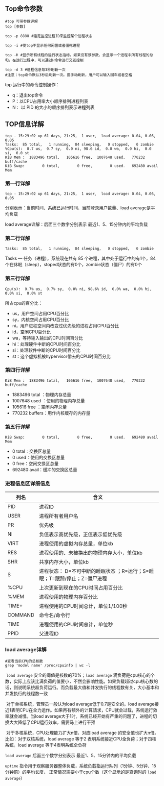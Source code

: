 ## Top命令参数

```shell
#top 可带参数详解
top [参数]

top -p 8888 #指定监控进程ID来监控某个进程状态

top -i #使top不显示任何闲置或者僵死进程

top -H #显示所有线程的运行状态指标。如果没有该参数，会显示一个进程中所有线程的总和。在运行过程中，可以通过H命令进行交互控制

top -d 3 #进程信息每3秒刷新一次
#注意：top命令默认3秒后刷新一次。要手动刷新，用户可以输入回车或者空格
```



top 运行中的命令控制操作：

- q：退出top命令
- P：以CPU占用率大小顺序排列进程列表
- N： 以 PID 的大小的顺序排列表示进程列表 





## TOP信息详解

```shell
top - 15:29:02 up 61 days, 21:25,  1 user,  load average: 0.04, 0.06, 0.05
Tasks:  85 total,   1 running,  84 sleeping,   0 stopped,   0 zombie
%Cpu(s):  0.7 us,  0.7 sy,  0.0 ni, 98.6 id,  0.0 wa,  0.0 hi,  0.0 si,  0.0 st
KiB Mem :  1883496 total,   105616 free,  1007648 used,   770232 buff/cache
KiB Swap:        0 total,        0 free,        0 used.   692480 avail Mem 
```



### 第一行详解

`top - 15:29:02 up 61 days, 21:25,  1 user,  load average: 0.04, 0.06, 0.05`

分别表示：当前时间、系统已运行时间、当前登录用户数量、load average是平均负载

load average详解：后面三个数字分别表示 最近1、5、15分钟内的平均负载



### 第二行详解

`Tasks:  85 total,   1 running,  84 sleeping,   0 stopped,   0 zombie`

 Tasks — 任务（进程），系统现在共有 85 个进程，其中处于运行中的有1个，84个在休眠（sleep），stoped状态的有0个，zombie状态（僵尸）的有0个 



### 第三行详解

`Cpu(s):  0.7% us,  0.7% sy,  0.0% ni, 98.6% id,  0.0% wa,  0.0% hi,  0.0% si,  0.0% st`

所占cpu的百分比：

- us，用户空间占用CPU百分比
- sy，内核空间占用CPU百分比
- ni，用户进程空间内改变过优先级的进程占用CPU百分比
- id，空闲CPU百分比
- wa，等待输入输出的CPU时间百分比
- hi：处理硬件中断的CPU时间百分比
- si：处理软件中断的CPU时间百分比
- st：这个虚拟机被hypervisor偷去的CPU时间百分比



### 第四行详解

`KiB Mem :  1883496 total,   105616 free,  1007648 used,   770232 buff/cache`

- 1883496 total  ：物理内存总量
- 1007648 used ：使用的物理内存总量
- 105616 free     ：空闲内存总量
- 770232 buffers：用作内核缓存的内存量



### 第五行详解

`KiB Swap:        0 total,        0 free,        0 used.   692480 avail Mem`

- 0 total：交换区总量
- 0 used：使用的交换区总量
- 0 free：空闲交换区总量
- 692480 avail：缓冲的交换区总量



### 进程信息区详细信息

| 列名    | 含义                                                         |
| ------- | ------------------------------------------------------------ |
| PID     | 进程ID                                                       |
| USER    | 进程所有者用户名                                             |
| PR      | 优先级                                                       |
| NI      | 负值表示高优先级，正值表示低优先级                           |
| VIRT    | 进程使用的虚拟内存总量，单位kb                               |
| RES     | 进程使用的、未被换出的物理内存大小，单位kb                   |
| SHR     | 共享内存大小，单位kb                                         |
| S       | 进程状态： D=不可中断的睡眠状态 ；R=运行；S=睡眠；T=跟踪/停止；Z=僵尸进程 |
| %CPU    | 上次更新到现在的CPU时间占用百分比                            |
| %MEM    | 进程使用的物理内存百分比                                     |
| TIME+   | 进程使用的CPU时间总计，单位1/100秒                           |
| COMMAND | 命令名/命令行                                                |
| TIME    | 进程使用的CPU时间总计，单位秒                                |
| PPID    | 父进程ID                                                     |



### load average详解

```shell
#查看当前CPU的总核数
grep 'model name' /proc/cpuinfo | wc -l
```

​		`load average` 安全的阈值是核数的70%；`load average` 满负荷是cpu核心的个数，实际上应该比满负荷的值要小，不然会影响性能。如果负载超过cpu核心数的话，则说明系统超负荷运行。而负载最大值和并发执行的线程数有关，大小基本和并发执行的线程数一致

​		对于单核系统，管理员一般认为load average低于0.7是安全的。load average接近1表明CPU在全力运作。如果再有额外的计算请求，CPU就会过载，系统运行效率就会减慢。当load average大于1时，系统已经开始有严重的问题了，进程的切换大大降低了CPU运行效率，需要马上进行干预

​		对于多核系统，CPU处理能力扩大n倍，对应load average 的安全值也扩大n倍。比如：对于双核系统，load average 等于2 表明系统接近CPU全负荷；对于四核系统，load average 等于4表明系统全负荷





`load average` 后面三个数字分别表示 最近1、5、15分钟内的平均负载

`uptime` 指令用于观察服务器整体负载，系统负载指运行队列（1分钟、5分钟、15分钟前）的平均长度， 正常情况需要小于cpu个数（这个显示的是查询时的 `load average`）